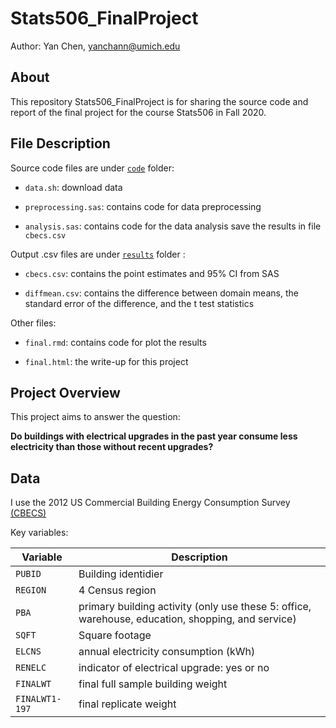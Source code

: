 # Stats506_FinalProject
Author: Yan Chen, yanchann@umich.edu

## About 

This repository Stats506_FinalProject is for sharing the source code and report of the final project for the course Stats506 in Fall 2020.


## File Description

Source code files are under [`code`](https://github.com/yanchannn/Stats506_FinalProject/tree/main/code) folder:

- `data.sh`: download data

- `preprocessing.sas`: contains code for data preprocessing

- `analysis.sas`: contains code for the data analysis save the results in file `cbecs.csv`

Output .csv files are under [`results`](https://github.com/yanchannn/Stats506_FinalProject/tree/main/results) folder :

- `cbecs.csv`: contains the point estimates and 95% CI from SAS

- `diffmean.csv`: contains the difference between domain means, the standard error of the difference, and the t test statistics

Other files:

- `final.rmd`: contains code for plot the results

- `final.html`: the write-up for this project


## Project  Overview

This project aims to answer the question: 

**Do buildings with electrical upgrades in the past year consume less electricity than those without recent upgrades?**

## Data

I use the 2012 US Commercial Building Energy Consumption Survey [(CBECS)](https://www.eia.gov/consumption/commercial/data/2012/index.php?view=microdata)

Key variables: 

|  Variable               | Description                                         |
| ----------------------- | ----------------------------------------------------|
| `PUBID` | Building identidier                  |
|`REGION`        | 4 Census region                                |
|`PBA`          | primary building activity (only use these 5: office, warehouse, education, shopping, and service)                    |
|`SQFT`          | Square footage |
|`ELCNS` | annual electricity consumption (kWh)  |
|`RENELC`   | indicator of electrical upgrade: yes or no |
|`FINALWT`| final full sample building weight |
|`FINALWT1-197`| final replicate weight |




